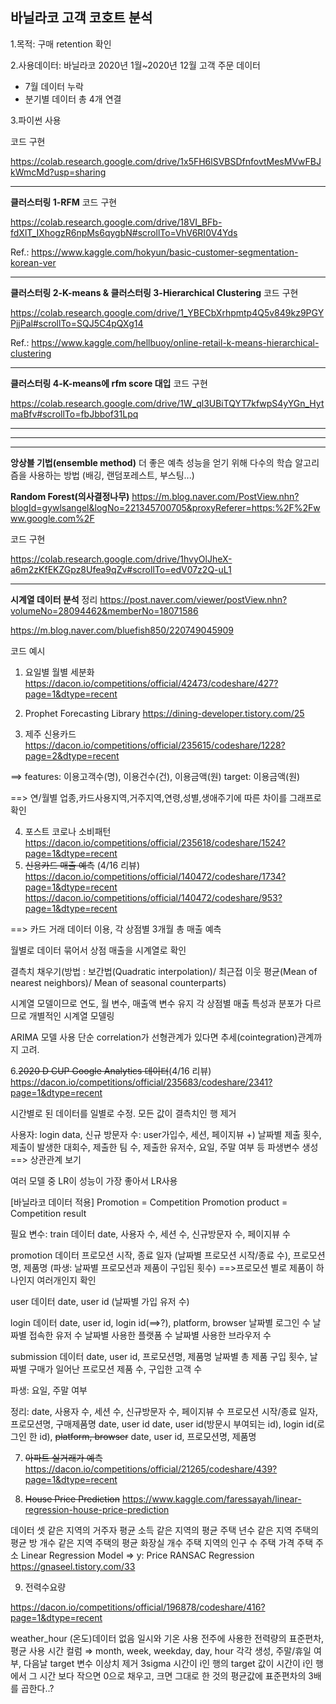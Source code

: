 

## 바닐라코 고객 코호트 분석
1.목적: 구매 retention 확인

2.사용데이터: 바닐라코 2020년 1월~2020년 12월 고객 주문 데이터
- 7월 데이터 누락
- 분기별 데이터 총 4개 연결

3.파이썬 사용

코드 구현

https://colab.research.google.com/drive/1x5FH6lSVBSDfnfovtMesMVwFBJkWmcMd?usp=sharing


----------
**클러스터링 1-RFM**
코드 구현

https://colab.research.google.com/drive/18VI_BFb-fdXlT_IXhogzR6npMs6qygbN#scrollTo=VhV6RI0V4Yds

Ref.: https://www.kaggle.com/hokyun/basic-customer-segmentation-korean-ver

----------
**클러스터링 2-K-means & 클러스터링 3-Hierarchical Clustering**
코드 구현

https://colab.research.google.com/drive/1_YBECbXrhpmtp4Q5v849kz9PGYPjjPal#scrollTo=SQJ5C4pQXg14

Ref.: https://www.kaggle.com/hellbuoy/online-retail-k-means-hierarchical-clustering

----------
**클러스터링 4-K-means에 rfm score 대입**
코드 구현

https://colab.research.google.com/drive/1W_ql3UBiTQYT7kfwpS4yYGn_HytmaBfv#scrollTo=fbJbbof31Lpq

----------
****

----------
**앙상블 기법(ensemble method)**
더 좋은 예측 성능을 얻기 위해 다수의 학습 알고리즘을 사용하는 방법
(배깅, 랜덤포레스트, 부스팅...)

**Random Forest(의사결정나무)**
https://m.blog.naver.com/PostView.nhn?blogId=gywlsangel&logNo=221345700705&proxyReferer=https:%2F%2Fwww.google.com%2F

코드 구현

https://colab.research.google.com/drive/1hvyOlJheX-a6m2zKfEKZGpz8Ufea9qZv#scrollTo=edV07z2Q-uL1

----------
**시계열 데이터 분석**
정리
https://post.naver.com/viewer/postView.nhn?volumeNo=28094462&memberNo=18071586

https://m.blog.naver.com/bluefish850/220749045909

코드 예시

 1. 요일별 월별 세분화
https://dacon.io/competitions/official/42473/codeshare/427?page=1&dtype=recent

 2. Prophet Forecasting Library
https://dining-developer.tistory.com/25

 3.  제주 신용카드
https://dacon.io/competitions/official/235615/codeshare/1228?page=2&dtype=recent

==> features: 이용고객수(명), 이용건수(건), 이용금액(원)
target: 이용금액(원)

==> 연/월별 업종,카드사용지역,거주지역,연령,성별,생애주기에 따른 차이를 그래프로 확인

4. 포스트 코로나 소비패턴
https://dacon.io/competitions/official/235618/codeshare/1524?page=1&dtype=recent
 5.  ~~신용카드 매출 예측~~ (4/16 리뷰)
https://dacon.io/competitions/official/140472/codeshare/1734?page=1&dtype=recent
https://dacon.io/competitions/official/140472/codeshare/953?page=1&dtype=recent

==> 카드 거래 데이터 이용, 각 상점별 3개월 총 매출 예측

월별로 데이터 묶어서 상점 매출을 시계열로 확인

결측치 채우기(방법 : 보간법(Quadratic interpolation)/ 최근접 이웃 평균(Mean of nearest neighbors)/ Mean of seasonal counterparts)

시계열 모델이므로 연도, 월 변수, 매출액 변수 유지
각 상점별 매출 특성과 분포가 다르므로 개별적인 시계열 모델링

ARIMA 모델 사용
단순 correlation가 선형관계가 있다면 추세(cointegration)관계까지 고려.

 6.~~2020 D CUP Google Analytics 데이터~~(4/16 리뷰)
https://dacon.io/competitions/official/235683/codeshare/2341?page=1&dtype=recent

시간별로 된 데이터를 일별로 수정. 
모든 값이 결측치인 행 제거

사용자: login data, 신규 방문자 수: user가입수,  세션, 페이지뷰
+)
날짜별 제출 횟수, 제출이 발생한 대회수, 제출한 팀 수, 제출한 유저수, 요일, 주말 여부 등 파생변수 생성 ==> 상관관계 보기

여러 모델 중 LR이 성능이 가장 좋아서 LR사용

[바닐라코 데이터 적용]
Promotion = Competition
Promotion product = Competition result

필요 변수: 
train 데이터
date, 사용자 수, 세션 수, 신규방문자 수, 페이지뷰 수 

promotion 데이터
프로모션 시작, 종료 일자 (날짜별 프로모션 시작/종료 수),
프로모션명, 제품명 (파생: 날짜별 프로모션과 제품이 구입된 횟수)
==>프로모션 별로 제품이 하나인지 여러개인지 확인

user 데이터
date, user id (날짜별 가입 유저 수)

login 데이터
date, user id, login id(==>?), platform, browser
날짜별 로그인 수
날짜별 접속한 유저 수
날짜별 사용한 플랫폼 수
날짜별 사용한 브라우저 수

submission 데이터 
date, user id, 프로모션명, 제품명
날짜별 총 제품 구입 횟수, 날짜별 구매가 일어난 프로모션 제품 수, 구입한 고객 수

파생: 요일, 주말 여부

정리: date, 사용자 수, 세션 수, 신규방문자 수, 페이지뷰 수 
프로모션 시작/종료 일자, 프로모션명, 구매제품명
date, user id
date, user id(방문시 부여되는 id), login id(로그인 한 id), ~~platform, browser~~
date, user id, 프로모션명, 제품명


7. ~~아파트 실거래가 예측~~
https://dacon.io/competitions/official/21265/codeshare/439?page=1&dtype=recent

8. ~~House Price Prediction~~
https://www.kaggle.com/faressayah/linear-regression-house-price-prediction

데이터 셋
같은 지역의 거주자 평균 소득
같은 지역의 평균 주택 년수
같은 지역 주택의 평균 방 개수
같은 지역 주택의 평균 화장실 개수
주택 지역의 인구 수
주택 가격
주택 주소
Linear Regression Model ⇒ y: Price
RANSAC Regression 
https://gnaseel.tistory.com/33

9. 전력수요량

https://dacon.io/competitions/official/196878/codeshare/416?page=1&dtype=recent

weather_hour (온도)데이터 없음
일시와 기온 사용
전주에 사용한 전력량의 표준편차, 평균 사용
시간 컬럼 ⇒ month, week, weekday, day, hour 각각 생성, 주말/휴일 여부, 다음날
target 변수 이상치 제거 3sigma
시간이 i인 행의 target 값이 시간이 i인 행에서 그 시간 보다 작으면 0으로 채우고, 크면 그대로 한 것의 평균값에 표준편차의 3배를 곱한다..?
